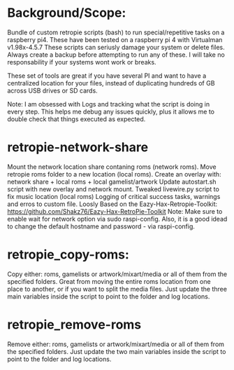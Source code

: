 # Background/Scope:
Bundle of custom retropie scripts (bash) to run special/repetitive tasks on a raspberry pi4. 
These have been tested on a raspberry pi 4 with Virtualman v1.98x-4.5.7
These scripts can seriusly damage your system or delete files. Always create a backup before attempting to run any of these.
I will take no responsability if your systems wont work or breaks.

These set of tools are great if you have several PI and want to have a centralized location for your files, instead of duplicating hundreds of GB across USB drives or SD cards.

Note: I am obsessed with Logs and tracking what the script is doing in every step. 
This helps me debug any issues quickly, plus it allows me to double check that things executed as expected.

# retropie-network-share
Mount the network location share contaning roms (network roms). 
Move retropie roms folder to a new location (local roms). 
Create an overlay with: network share + local roms + local gamelist/artwork
Update autostart.sh script with new overlay and network mount. 
Tweaked livewire.py script to fix music location (local roms)
Logging of critical success tasks, warnings and erros to custom file.
Loosly Based on the Eazy-Hax-Retropie-Toolkit:
https://github.com/Shakz76/Eazy-Hax-RetroPie-Toolkit
Note: Make sure to enable wait for network option via sudo raspi-config. Also, it is a good idead to change the default hostname and password - via raspi-config.
# retropie_copy-roms:
Copy either: roms, gamelists or artwork/mixart/media or all of them from the specified folders.
Great from moving the entire roms location from one place to another, or if you want to split the media files.
Just update the three main variables inside the script to point to the folder and log locations.

# retropie_remove-roms
Remove either: roms, gamelists or artwork/mixart/media or all of them from the specified folders.
Just update the two main variables inside the script to point to the folder and log locations.



